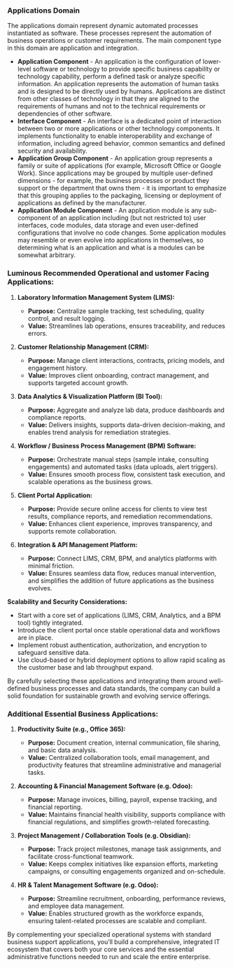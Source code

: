 ### Applications Domain
The applications domain represent dynamic automated processes instantiated as software. These processes represent the automation of business operations or customer requirements. The main component type in this domain are application and integration.

- **Application Component** - An application is the configuration of lower-level software or technology to provide specific business capability or technology capability, perform a defined task or analyze specific information. An application represents the automation of human tasks and is designed to be directly used by humans. Applications are distinct from other classes of technology in that they are aligned to the requirements of humans and not to the technical requirements or dependencies of other software.
- **Interface Component** - An interface is a dedicated point of interaction between two or more applications or other technology components. It implements functionality to enable interoperability and exchange of information, including agreed behavior, common semantics and defined security and availability.
- **Application Group Component** - An application group represents a family or suite of applications (for example, Microsoft Office or Google Work). Since applications may be grouped by multiple user-defined dimensions - for example, the business processes or product they support or the department that owns them - it is important to emphasize that this grouping applies to the packaging, licensing or deployment of applications as defined by the manufacturer.
- **Application Module Component** - An application module is any sub-component of an application including (but not restricted to) user interfaces, code modules, data storage and even user-defined configurations that involve no code changes. Some application modules may resemble or even evolve into applications in themselves, so determining what is an application and what is a modules can be somewhat arbitrary.


### Luminous Recommended Operational and ustomer Facing Applications:

1. **Laboratory Information Management System (LIMS):**  
   - **Purpose:** Centralize sample tracking, test scheduling, quality control, and result logging.  
   - **Value:** Streamlines lab operations, ensures traceability, and reduces errors.

2. **Customer Relationship Management (CRM):**  
   - **Purpose:** Manage client interactions, contracts, pricing models, and engagement history.  
   - **Value:** Improves client onboarding, contract management, and supports targeted account growth.

3. **Data Analytics & Visualization Platform (BI Tool):**  
   - **Purpose:** Aggregate and analyze lab data, produce dashboards and compliance reports.  
   - **Value:** Delivers insights, supports data-driven decision-making, and enables trend analysis for remediation strategies.

4. **Workflow / Business Process Management (BPM) Software:**  
   - **Purpose:** Orchestrate manual steps (sample intake, consulting engagements) and automated tasks (data uploads, alert triggers).  
   - **Value:** Ensures smooth process flow, consistent task execution, and scalable operations as the business grows.

5. **Client Portal Application:**  
   - **Purpose:** Provide secure online access for clients to view test results, compliance reports, and remediation recommendations.  
   - **Value:** Enhances client experience, improves transparency, and supports remote collaboration.

6. **Integration & API Management Platform:**  
   - **Purpose:** Connect LIMS, CRM, BPM, and analytics platforms with minimal friction.  
   - **Value:** Ensures seamless data flow, reduces manual intervention, and simplifies the addition of future applications as the business evolves.

**Scalability and Security Considerations:**  
- Start with a core set of applications (LIMS, CRM, Analytics, and a BPM tool) tightly integrated.  
- Introduce the client portal once stable operational data and workflows are in place.  
- Implement robust authentication, authorization, and encryption to safeguard sensitive data.  
- Use cloud-based or hybrid deployment options to allow rapid scaling as the customer base and lab throughput expand.

By carefully selecting these applications and integrating them around well-defined business processes and data standards, the company can build a solid foundation for sustainable growth and evolving service offerings.

### Additional Essential Business Applications:

1. **Productivity Suite (e.g., Office 365):**
    - **Purpose:** Document creation, internal communication, file sharing, and basic data analysis.
    - **Value:** Centralized collaboration tools, email management, and productivity features that streamline administrative and managerial tasks.
    
2. **Accounting & Financial Management Software (e.g. Odoo):**
    - **Purpose:** Manage invoices, billing, payroll, expense tracking, and financial reporting.
    - **Value:** Maintains financial health visibility, supports compliance with financial regulations, and simplifies growth-related forecasting.
    
3. **Project Management / Collaboration Tools (e.g. Obsidian):**
    - **Purpose:** Track project milestones, manage task assignments, and facilitate cross-functional teamwork.
    - **Value:** Keeps complex initiatives like expansion efforts, marketing campaigns, or consulting engagements organized and on-schedule.
    
4. **HR & Talent Management Software (e.g. Odoo):**
    - **Purpose:** Streamline recruitment, onboarding, performance reviews, and employee data management.
    - **Value:** Enables structured growth as the workforce expands, ensuring talent-related processes are scalable and compliant.

By complementing your specialized operational systems with standard business support applications, you’ll build a comprehensive, integrated IT ecosystem that covers both your core services and the essential administrative functions needed to run and scale the entire enterprise.